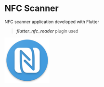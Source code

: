 # NFC Scanner

NFC scanner application developed with Flutter

> ***flutter_nfc_reader*** plugin used



<kbd><img src="https://raw.githubusercontent.com/ahmeteminkara/nfc_scanner/master/android/app/src/main/res/mipmap-xxxhdpi/ic_launcher.png" width="150" /></kbd>